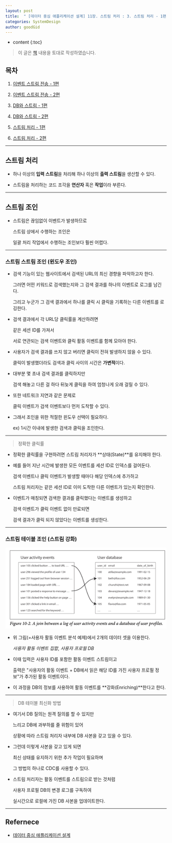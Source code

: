 ```yaml
---
layout: post
title:  " [데이터 중심 애플리케이션 설계] 11장. 스트림 처리 : 3. 스트림 처리 - 1편 "
categories: SystemDesign
author: goodGid
---
```

* content
{:toc}

> 이 글은 [책](https://book.naver.com/bookdb/book_detail.nhn?bid=13483879) 내용을 토대로 작성하였습니다.

## 목차

1. [이벤트 스트림 전송 - 1편]({{site.url}}/SD-Stream-Processing-Event-Stram-Send-1)

2. [이벤트 스트림 전송 - 2편]({{site.url}}/SD-Stream-Processing-Event-Stram-Send-2)

3. [DB와 스트림 - 1편]({{site.url}}/SD-Stream-Processing-DB-and-Stream-1)

4. [DB와 스트림 - 2편]({{site.url}}/SD-Stream-Processing-DB-and-Stream-2)

5. [스트림 처리 - 1편]({{site.url}}/SD-Stream-Processing-Stream-Processing-1)

6. [스트림 처리 - 2편]({{site.url}}/SD-Stream-Processing-Stream-Processing-2)

---

## 스트림 처리

* 하나 이상의 **입력 스트림**을 처리해 하나 이상의 **출력 스트림**을 생산할 수 있다.

* 스트림을 처리하는 코드 조각을 **연산자** 혹은 **작업**이라 부른다.


---

## 스트림 조인

* 스트림은 끊임없이 이벤트가 발생하므로

  스트림 상에서 수행하는 조인은 
  
  일괄 처리 작업에서 수행하는 조인보다 훨씬 어렵다.

---

### 스트림 스트림 조인 (윈도우 조인)

* 검색 기능이 있는 웹사이트에서 검색된 URL의 최신 경향을 파악하고자 한다.

  그러면 어떤 키워드로 검색했는지와 그 검색 결과를 하나의 이벤트로 로그를 남긴다.

  그리고 누군가 그 검색 결과에서 하나를 클릭 시 클릭을 기록하는 다른 이벤트를 로깅한다.

* 검색 결과에서 각 URL당 클릭률을 계산하려면

  같은 세션 ID를 가져서 
  
  서로 연관되는 검색 이벤트와 클릭 활동 이벤트를 함께 모아야 한다.

* 사용자가 검색 결과를 쓰지 않고 버리면 클릭이 전혀 발생하지 않을 수 있다.

  클릭이 발생했더라도 검색과 클릭 사이의 시간은 **가변적**이다.

* 대부분 몇 초내 검색 결과를 클릭하지만 

  검색 해놓고 다른 걸 하다 뒤늦게 클릭을 하여 엄청나게 오래 걸릴 수 있다.

* 또한 네트워크 지연과 같은 문제로

  클릭 이벤트가 검색 이벤트보다 먼저 도착할 수 있다.

* 그래서 조인을 위한 적절한 윈도우 선택이 필요하다.

  ex) 1시간 이내에 발생한 검색과 클릭을 조인한다.

---

> 정확한 클릭률

* 정확한 클릭률을 구현하려면 스트림 처리자가 **상태(State)**를 유지해야 한다.

* 예를 들어 지난 시간에 발생한 모든 이벤트를 세션 ID로 인덱스를 걸어둔다.

  검색 이벤트나 클릭 이벤트가 발생할 때마다 해당 인덱스에 추가하고

  스트림 처리자는 같은 세션 ID로 이미 도착한 다른 이벤트가 있는지 확인한다.

* 이벤트가 매칭되면 검색한 결과를 클릭했다는 이벤트를 생성하고

  검색 이벤트가 클릭 이벤트 없이 만료되면 
  
  검색 결과가 클릭 되지 않았다는 이벤트를 생성한다.

---

### 스트림 테이블 조인 (스트림 강화)

![](/assets/img/sd/SD-Stream-Processing-Stream-Processing-1_1.png)

* 위 그림(=사용자 활동 이벤트 분석 예제)에서 2개의 데이터 셋을 이용한다.

  *사용자 활동 이벤트 집합*, *사용자 프로필 DB*

* 이때 입력은 사용자 ID를 포함한 활동 이벤트 스트림이고

  출력은 "사용자의 활동 이벤트 + DB에서 읽은 해당 ID를 가진 사용자 프로필 정보"가 추가된 활동 이벤트이다.

* 이 과정을 DB의 정보를 사용하여 활동 이벤트를 **강화(Enriching)**한다고 한다.

---

> DB 테이블 최신화 방법

* 여기서 DB 질의는 원격 질의를 할 수 있지만 

  느리고 DB에 과부하를 줄 위험이 있어

  상황에 따라 스트림 처리자 내부에 DB 사본을 갖고 있을 수 있다.

* 그런데 이렇게 사본을 갖고 있게 되면 

  최신 상태를 유지하기 위한 추가 작업이 필요하며

  그 방법의 하나로 CDC를 사용할 수 있다.

* 스트림 처리자는 활동 이벤트를 스트림으로 받는 것처럼

  사용자 프로필 DB의 변경 로그를 구독하여 
  
  실시간으로 로컬에 가진 DB 사본을 업데이트한다.

---

## Refernece

* [데이터 중심 애플리케이션 설계](https://book.naver.com/bookdb/book_detail.nhn?bid=13483879)
